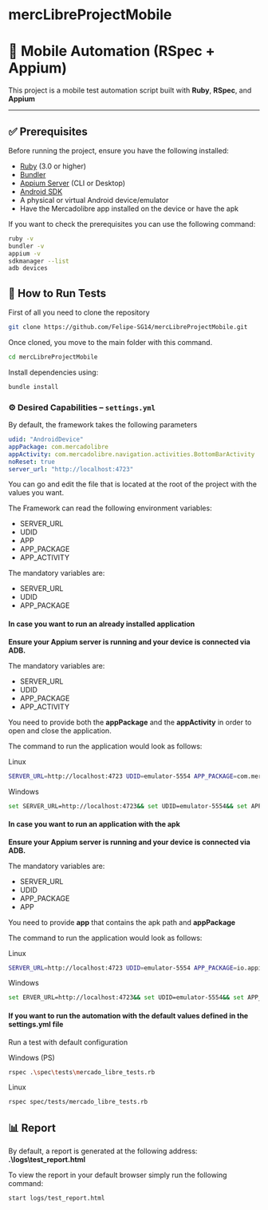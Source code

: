 # mercLibreProjectMobile

# 📱 Mobile Automation (RSpec + Appium)

This project is a mobile test automation script built with **Ruby**, **RSpec**, and **Appium**

---

## ✅ Prerequisites

Before running the project, ensure you have the following installed:

- [Ruby](https://www.ruby-lang.org/en/) (3.0 or higher)
- [Bundler](https://bundler.io/)
- [Appium Server](https://appium.io/) (CLI or Desktop)
- [Android SDK](https://developer.android.com/studio)
- A physical or virtual Android device/emulator
- Have the Mercadolibre app installed on the device or have the apk

If you want to check the prerequisites you can use the following command:

```bash
ruby -v
bundler -v
appium -v
sdkmanager --list
adb devices
```

## 🚀 How to Run Tests

First of all you need to clone the repository

```bash
git clone https://github.com/Felipe-SG14/mercLibreProjectMobile.git
```

Once cloned, you move to the main folder with this command.

```bash
cd mercLibreProjectMobile
```

Install dependencies using:
```bash
bundle install
```

### ⚙️ Desired Capabilities – `settings.yml`
By default, the framework takes the following parameters
```yaml
udid: "AndroidDevice"                                                  # Device/emulator udid
appPackage: com.mercadolibre                                           # App package to test
appActivity: com.mercadolibre.navigation.activities.BottomBarActivity  # Launch activity
noReset: true                                                          # Keep app state (don't reset data)
server_url: "http://localhost:4723"                                    # Appium server address
```
You can go and edit the file that is located at the root of the project with the values you want.

The Framework can read the following environment variables:
- SERVER_URL
- UDID
- APP
- APP_PACKAGE
- APP_ACTIVITY

The mandatory variables are:
- SERVER_URL
- UDID
- APP_PACKAGE

#### In case you want to run an already installed application

**Ensure your Appium server is running and your device is connected via ADB.**

The mandatory variables are:
- SERVER_URL
- UDID
- APP_PACKAGE
- APP_ACTIVITY

You need to provide both the **appPackage** and the **appActivity** in order to open and close the application.

The command to run the application would look as follows:

Linux
```bash
SERVER_URL=http://localhost:4723 UDID=emulator-5554 APP_PACKAGE=com.mercadolibre APP_ACTIVITY=com.mercadolibre.navigation.activities.BottomBarActivity rspec ./spec/tests/mercado_libre_tests.rb
```

Windows
```bash
set SERVER_URL=http://localhost:4723&& set UDID=emulator-5554&& set APP_PACKAGE=com.mercadolibre&& set APP_ACTIVITY=com.mercadolibre.navigation.activities.BottomBarActivity&& rspec .\spec\tests\mercado_libre_tests.rb
```

#### In case you want to run an application with the apk

**Ensure your Appium server is running and your device is connected via ADB.**

The mandatory variables are:
- SERVER_URL
- UDID
- APP_PACKAGE
- APP

You need to provide  **app** that contains the apk path and **appPackage**

The command to run the application would look as follows:

Linux
```bash
SERVER_URL=http://localhost:4723 UDID=emulator-5554 APP_PACKAGE=io.appium.android.apis APP=resources/app/ApiDemos-debug.apk rspec ./spec/tests/mercado_libre_tests.rb
```

Windows
```bash
set ERVER_URL=http://localhost:4723&& set UDID=emulator-5554&& set APP_PACKAGE=io.appium.android.apis&& set APP=resources/app/ApiDemos-debug.apk&& rspec ./spec/tests/mercado_libre_tests.rb
```

#### If you want to run the automation with the default values defined in the settings.yml file
Run a test with default configuration

Windows (PS)
```bash
rspec .\spec\tests\mercado_libre_tests.rb
```

Linux
```bash
rspec spec/tests/mercado_libre_tests.rb 
```

## 📊 Report 

By default, a report is generated at the following address: **.\logs\test_report.html**

To view the report in your default browser simply run the following command:

```bash
start logs/test_report.html
```